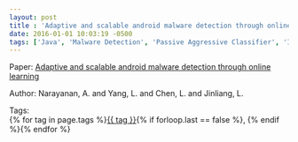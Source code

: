 ```yaml
---
layout: post
title : 'Adaptive and scalable android malware detection through online learning'
date: 2016-01-01 10:03:19 -0500
tags: ['Java', 'Malware Detection', 'Passive Aggressive Classifier', 'Interprocedural Control Flow Graph (ICFG)']
---
```

Paper: [Adaptive and scalable android malware detection through online learning](https://ieeexplore-ieee-org.proxy.library.nd.edu/document/7727508)

Author: Narayanan, A. and Yang, L. and Chen, L. and Jinliang, L.




 Tags:  
        <span>{% for tag in page.tags %}<a href="/tags/#{{ tag | slugify }}">{{ tag }}</a>{% if forloop.last == false %}, {% endif %}{% endfor %}</span>
